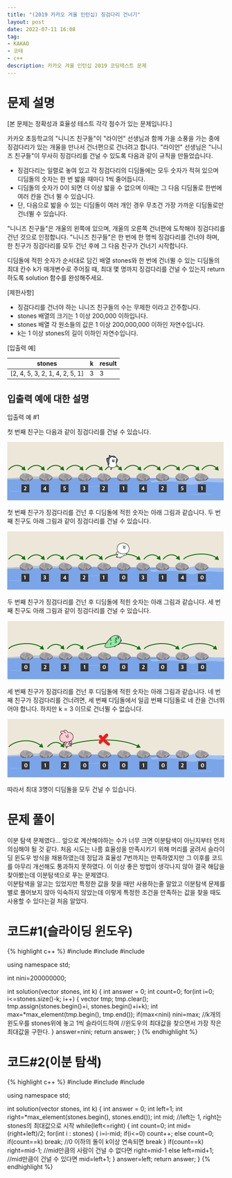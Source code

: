 ```yaml
---
title: "(2019 카카오 겨울 인턴십) 징검다리 건너기"
layout: post
date: 2022-07-11 16:08
tag:
- KAKAO
- 코테
- c++
description: 카카오 겨울 인턴십 2019 코딩테스트 문제
---
```


# 문제 설명

[본 문제는 정확성과 효율성 테스트 각각 점수가 있는 문제입니다.]

카카오 초등학교의 "니니즈 친구들"이 "라이언" 선생님과 함께 가을 소풍을 가는 중에 징검다리가 있는 개울을 만나서 건너편으로 건너려고 합니다. "라이언" 선생님은 "니니즈 친구들"이 무사히 징검다리를 건널 수 있도록 다음과 같이 규칙을 만들었습니다.

+ 징검다리는 일렬로 놓여 있고 각 징검다리의 디딤돌에는 모두 숫자가 적혀 있으며 디딤돌의 숫자는 한 번 밟을 때마다 1씩 줄어듭니다.
+ 디딤돌의 숫자가 0이 되면 더 이상 밟을 수 없으며 이때는 그 다음 디딤돌로 한번에 여러 칸을 건너 뛸 수 있습니다.
+ 단, 다음으로 밟을 수 있는 디딤돌이 여러 개인 경우 무조건 가장 가까운 디딤돌로만 건너뛸 수 있습니다.

"니니즈 친구들"은 개울의 왼쪽에 있으며, 개울의 오른쪽 건너편에 도착해야 징검다리를 건넌 것으로 인정합니다.
"니니즈 친구들"은 한 번에 한 명씩 징검다리를 건너야 하며, 한 친구가 징검다리를 모두 건넌 후에 그 다음 친구가 건너기 시작합니다.

디딤돌에 적힌 숫자가 순서대로 담긴 배열 stones와 한 번에 건너뛸 수 있는 디딤돌의 최대 칸수 k가 매개변수로 주어질 때, 최대 몇 명까지 징검다리를 건널 수 있는지 return 하도록 solution 함수를 완성해주세요.

[제한사항]

+ 징검다리를 건너야 하는 니니즈 친구들의 수는 무제한 이라고 간주합니다.
+ stones 배열의 크기는 1 이상 200,000 이하입니다.
+ stones 배열 각 원소들의 값은 1 이상 200,000,000 이하인 자연수입니다.
+ k는 1 이상 stones의 길이 이하인 자연수입니다.

[입출력 예]

stones	| k	| result
--- | --- | ---
[2, 4, 5, 3, 2, 1, 4, 2, 5, 1]	| 3	| 3

## 입출력 예에 대한 설명

입출력 예 #1

첫 번째 친구는 다음과 같이 징검다리를 건널 수 있습니다.

![](/assets/img/step_stones_104.png)

첫 번째 친구가 징검다리를 건넌 후 디딤돌에 적힌 숫자는 아래 그림과 같습니다.
두 번째 친구도 아래 그림과 같이 징검다리를 건널 수 있습니다.

![](/assets/img/step_stones_101.png)

두 번째 친구가 징검다리를 건넌 후 디딤돌에 적힌 숫자는 아래 그림과 같습니다.
세 번째 친구도 아래 그림과 같이 징검다리를 건널 수 있습니다.

![](/assets/img/step_stones_102.png)

세 번째 친구가 징검다리를 건넌 후 디딤돌에 적힌 숫자는 아래 그림과 같습니다.
네 번째 친구가 징검다리를 건너려면, 세 번째 디딤돌에서 일곱 번째 디딤돌로 네 칸을 건너뛰어야 합니다. 하지만 k = 3 이므로 건너뛸 수 없습니다.

![](/assets/img/step_stones_103.png)

따라서 최대 3명이 디딤돌을 모두 건널 수 있습니다.

# 문제 풀이

이분 탐색 문제였다... 앞으로 계산해야하는 수가 너무 크면 이분탐색이 아닌지부터 먼저 의심해야 될 것 같다. 처음 시도는 나름 효율성을 만족시키기 위해 머리를 굴려서 슬라이딩 윈도우 방식을 채용하였는데 정답과 효율성 7번까지는 만족하였지만 그 이후를 코드를 아무리 개선해도 통과하지 못하였다. 이 이상 좋은 방법이 생각나지 않아 결국 해답을 찾아봤는데 이분탐색으로 푸는 문제였다.  
이분탐색을 알고는 있었지만 특정한 값을 찾을 때만 사용하는줄 알았고 이분탐색 문제를 별로 풀어보지 않아 익숙하지 않았는데 이렇게 특정한 조건을 만족하는 값을 찾을 때도 사용할 수 있다는걸 처음 알았다. 

# 코드#1(슬라이딩 윈도우)

{% highlight c++ %}
#include <string>
#include <vector>
#include <algorithm>

using namespace std;

int nini=200000000;

int solution(vector<int> stones, int k) {
    int answer = 0; int count=0;
    for(int i=0; i<=stones.size()-k; i++) {
        vector<int> tmp; tmp.clear();
        tmp.assign(stones.begin()+i, stones.begin()+i+k);
        int max=*max_element(tmp.begin(), tmp.end());
        if(max<nini) nini=max; //k개의 윈도우를 stones위에 놓고 1씩 슬라이드하여
        //윈도우의 최대값을 찾으면서 가장 작은 최대값을 구한다.
    }
    answer=nini;
    return answer;
}
{% endhighlight %}

# 코드#2(이분 탐색)

{% highlight c++ %} 
#include <string>
#include <vector>
#include <algorithm>

using namespace std;

int solution(vector<int> stones, int k) {
    int answer = 0; int left=1; int right=*max_element(stones.begin(), stones.end()); int mid; //left는 1, right는 stones의 최대값으로 시작
    while(left<=right) {
        int count=0;
        int mid=(right+left)/2;
        for(int i : stones) {
            i=i-mid;
            if(i<=0) count++;
            else count=0;
            if(count==k) break; //0 이하의 돌이 k이상 연속되면 break
        }
        if(count==k) right=mid-1; //mid만큼의 사람이 건널 수 없다면 right=mid-1
        else left=mid+1; //mid만큼이 건널 수 있다면 mid=left+1;
    }
    answer=left;
    return answer;
}
{% endhighlight %}
